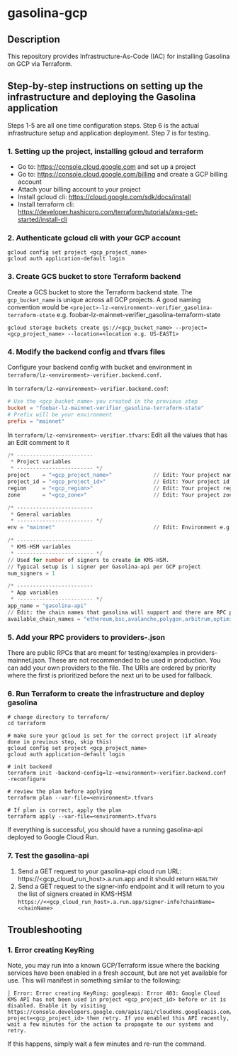 # gasolina-gcp

## Description

This repository provides Infrastructure-As-Code (IAC) for installing Gasolina on GCP via Terraform.

## Step-by-step instructions on setting up the infrastructure and deploying the Gasolina application
Steps 1-5 are all one time configuration steps.
Step 6 is the actual infrastructure setup and application deployment.
Step 7 is for testing.

### 1. Setting up the project, installing gcloud and terraform
- Go to: https://console.cloud.google.com and set up a project
- Go to: https://console.cloud.google.com/billing and create a GCP billing account
- Attach your billing account to your project
- Install gcloud cli: https://cloud.google.com/sdk/docs/install
- Install terraform cli: https://developer.hashicorp.com/terraform/tutorials/aws-get-started/install-cli

### 2. Authenticate gcloud cli with your GCP account

```shell
gcloud config set project <gcp_project_name>
gcloud auth application-default login
```

### 3. Create GCS bucket to store Terraform backend
Create a GCS bucket to store the Terraform backend state. The `gcp_bucket_name` is unique across all GCP projects.
A good naming convention would be `<project>-lz-<environment>-verifier_gasolina-terraform-state` e.g. foobar-lz-mainnet-verifier_gasolina-terraform-state

```shell
gcloud storage buckets create gs://<gcp_bucket_name> --project=<gcp_project_name> --location=<location e.g. US-EAST1>
```

### 4. Modify the backend config and tfvars files
Configure your backend config with bucket and environment in `terraform/lz-<environment>-verifier.backend.conf`. 

In `terraform/lz-<environment>-verifier.backend.conf`:
```conf
# Use the <gcp_bucket_name> you created in the previous step
bucket = "foobar-lz-mainnet-verifier_gasolina-terraform-state"
# Prefix will be your environment
prefix = "mainnet"
```

In `terraform/lz-<environment>-verifier.tfvars`:
Edit all the values that has an Edit comment to it
```tfvars
/* ------------------------
 * Project variables
 * ------------------------ */
project    = "<gcp_project_name>"             // Edit: Your project name e.g. foobar-lz-mainnet-verifier
project_id = "<gcp_project_id>"               // Edit: Your project id number e.g. 111111111
region     = "<gcp_region>"                   // Edit: Your project region e.g. us-east1
zone       = "<gcp_zone>"                     // Edit: Your project zone e.g. us-east1-c

/* ------------------------
 * General variables
 * ------------------------ */
env = "mainnet"                               // Edit: Environment e.g. mainnet, testnet, etc.

/* ------------------------
 * KMS-HSM variables
 * ------------------------ */
// Used for number of signers to create in KMS-HSM.
// Typical setup is 1 signer per Gasolina-api per GCP project
num_signers = 1

/* ------------------------
 * App variables
 * ------------------------ */
app_name = "gasolina-api"
// Edit: the chain names that gasolina will support and there are RPC providers for
available_chain_names = "ethereum,bsc,avalanche,polygon,arbitrum,optimism,fantom"
```

### 5. Add your RPC providers to providers-<env>.json
There are public RPCs that are meant for testing/examples in providers-mainnet.json. These are not recommended
to be used in production. You can add your own providers to the file. The URIs are ordered by priority where the first
is prioritized before the next uri to be used for fallback.

### 6. Run Terraform to create the infrastructure and deploy gasolina

```shell
# change directory to terraform/
cd terraform

# make sure your gcloud is set for the correct project (if already done in previous step, skip this)
gcloud config set project <gcp_project_name>
gcloud auth application-default login

# init backend
terraform init -backend-config=lz-<environment>-verifier.backend.conf -reconfigure

# review the plan before applying
terraform plan --var-file=<environment>.tfvars

# If plan is correct, apply the plan
terraform apply --var-file=<environment>.tfvars
```

If everything is successful, you should have a running gasolina-api deployed to Google Cloud Run.

### 7. Test the gasolina-api
1. Send a GET request to your gasolina-api cloud run URL: https://<gcp_cloud_run_host>.a.run.app and it should return `HEALTHY`
2. Send a GET request to the signer-info endpoint and it will return to you the list of signers created in KMS-HSM `https://<<gcp_cloud_run_host>.a.run.app/signer-info?chainName=<chainName>`

## Troubleshooting

### 1. Error creating KeyRing
Note, you may run into a known GCP/Terraform issue where the backing services have been enabled in a fresh account, but
are not yet available for use.  This will manifest in something similar to the following:

```text
│ Error: Error creating KeyRing: googleapi: Error 403: Google Cloud KMS API has not been used in project <gcp_project_id> before or it is disabled. Enable it by visiting https://console.developers.google.com/apis/api/cloudkms.googleapis.com/overview?project=<gcp_project_id> then retry. If you enabled this API recently, wait a few minutes for the action to propagate to our systems and retry.
```

If this happens, simply wait a few minutes and re-run the command.
